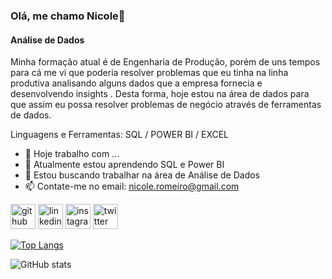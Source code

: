 ### Olá, me chamo Nicole👋
#### Análise de Dados
Minha formação atual é de Engenharia de Produção, porém de uns tempos para cá me vi que poderia resolver problemas que eu tinha na linha produtiva analisando alguns dados que a empresa fornecia e desenvolvendo insights . Desta forma, hoje estou na área de dados para que assim eu possa resolver problemas de negócio através de ferramentas de dados.

Linguagens e Ferramentas: SQL / POWER BI / EXCEL

- 🔭 Hoje trabalho com ... 
- 🌱 Atualmente estou aprendendo SQL e Power BI 
- 👯 Estou buscando trabalhar na área de Análise de Dados 
- 📫 Contate-me no email: nicole.romeiro@gmail.com 


[<img src='https://cdn.jsdelivr.net/npm/simple-icons@3.0.1/icons/github.svg' alt='github' height='40'>](https://github.com/NicoleRomeiro) [<img src='https://cdn.jsdelivr.net/npm/simple-icons@3.0.1/icons/linkedin.svg' alt='linkedin' height='40'>](https://www.linkedin.com/in/nicole-romeiro-2a6a611a1/)  [<img src='https://cdn.jsdelivr.net/npm/simple-icons@3.0.1/icons/instagram.svg' alt='instagram' height='40'>](https://www.instagram.com/https://instagram.com/nicoleromeiro?igshid=ZDdkNTZiNTM=/)  [<img src='https://cdn.jsdelivr.net/npm/simple-icons@3.0.1/icons/twitter.svg' alt='twitter' height='40'>](https://twitter.com/Nicole_Romeiro)  

[![Top Langs](https://github-readme-stats.vercel.app/api/top-langs/?username=NicoleRomeiro)](https://github.com/anuraghazra/github-readme-stats)

![GitHub stats](https://github-readme-stats.vercel.app/api?username=NicoleRomeiro&show_icons=true)  
